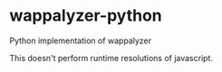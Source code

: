 # wappalyzer-python
Python implementation of wappalyzer

This doesn't perform runtime resolutions of javascript.
